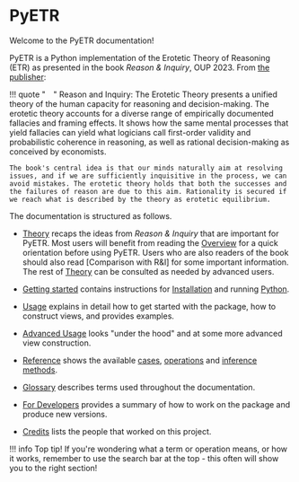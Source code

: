 # PyETR

Welcome to the PyETR documentation!

PyETR is a Python implementation of the Erotetic Theory of Reasoning (ETR) as presented in the book *Reason & Inquiry*, OUP 2023.
From [the publisher](https://global.oup.com/academic/product/reason-and-inquiry-9780198823766?cc=gb&lang=en&#):

!!! quote " "
    Reason and Inquiry: The Erotetic Theory presents a unified theory of the human capacity for reasoning and decision-making. The erotetic theory accounts for a diverse range of empirically documented fallacies and framing effects. It shows how the same mental processes that yield fallacies can yield what logicians call first-order validity and probabilistic coherence in reasoning, as well as rational decision-making as conceived by economists.

    The book's central idea is that our minds naturally aim at resolving issues, and if we are sufficiently inquisitive in the process, we can avoid mistakes. The erotetic theory holds that both the successes and the failures of reason are due to this aim. Rationality is secured if we reach what is described by the theory as erotetic equilibrium.

The documentation is structured as follows.

- [Theory](./theory/overview.md) recaps the ideas from *Reason & Inquiry* that are important for PyETR. Most users will benefit from reading the [Overview](./theory/overview.md) for a quick orientation before using PyETR. Users who are also readers of the book should also read [Comparison with R&I] for some important information. The rest of [Theory](./theory/overview.md) can be consulted as needed by advanced users.

- [Getting started](./getting_started/installation.md) contains instructions for [Installation](./getting_started/installation.md) and running [Python](./getting_started/python.md).

- [Usage](./usage/first_steps.md) explains in detail how to get started with the package, how to construct views, and provides examples.

- [Advanced Usage](./advanced_usage/overview.md) looks "under the hood" and at some more advanced view construction.

- [Reference](./reference/overview.md) shows the available [cases](./reference/case_index.md), [operations](./reference/view_methods.md) and [inference methods](./reference/inference_index.md).

- [Glossary](./glossary.md) describes terms used throughout the documentation.

- [For Developers](./development.md) provides a summary of how to work on the package and produce new versions.

- [Credits](./credits.md) lists the people that worked on this project.

!!! info
    Top tip! If you're wondering what a term or operation means, or how it works, remember to use the search bar at the top - this often will show you to the right section!